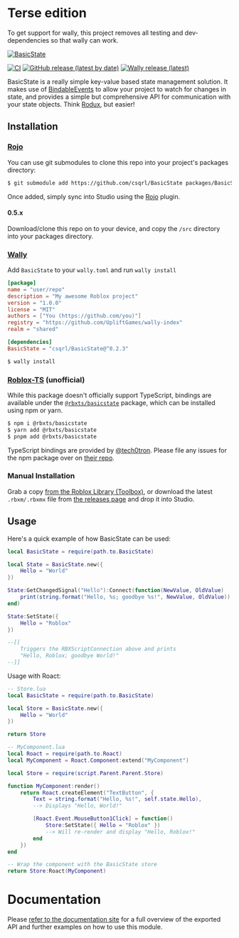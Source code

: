 # Terse edition
To get support for wally, this project removes all testing and dev-dependencies so that wally can work.

<!-- Project Link References -->

[ci status]: https://github.com/csqrl/BasicState/actions
[latest release]: https://github.com/csqrl/BasicState/releases/latest
[library url]: https://www.roblox.com/library/5023525481
[docs]: https://csqrl.github.io/BasicState
[npm package]: https://www.npmjs.com/package/@rbxts/basicstate
[ts bindings repo]: https://github.com/tech0tron/BasicState

<!-- Articles -->

[rojo]: https://rojo.space
[wally]: https://github.com/upliftgames/wally
[roblox/rodux]: https://roblox.github.io/rodux/
[devhub/bindableevents]: https://developer.roblox.com/en-us/api-reference/class/BindableEvent
[roblox-ts]: https://roblox-ts.com/
[@tech0tron]: https://github.com/tech0tron

<!-- Images -->

[shield ci]: https://github.com/csqrl/BasicState/actions/workflows/unit-tests.yml/badge.svg
[shield gh release]: https://img.shields.io/github/v/release/csqrl/BasicState?label=latest+release&style=flat
[shield wally release]: https://img.shields.io/endpoint?url=https://runkit.io/clockworksquirrel/wally-version-shield/branches/master/csqrl/BasicState&color=blue&label=wally&style=flat
[hero]: .github/assets/basicstate-cover.png

[![BasicState][hero]][docs]

[![CI][shield ci]][ci status]
[![GitHub release (latest by date)][shield gh release]][latest release]
[![Wally release (latest)][shield wally release]][latest release]

BasicState is a really simple key-value based state management solution. It makes use of [BindableEvents][devhub/bindableevents] to allow your project to watch for changes in state, and provides a simple but comprehensive API for communication with your state objects. Think [Rodux][roblox/rodux], but easier!

## Installation

### [Rojo][rojo]

You can use git submodules to clone this repo into your project's packages directory:

```sh
$ git submodule add https://github.com/csqrl/BasicState packages/BasicState
```

Once added, simply sync into Studio using the [Rojo][rojo] plugin.

#### 0.5.x

Download/clone this repo on to your device, and copy the `/src` directory into your packages directory.

### [Wally][wally]

Add `BasicState` to your `wally.toml` and run `wally install`

```toml
[package]
name = "user/repo"
description = "My awesome Roblox project"
version = "1.0.0"
license = "MIT"
authors = ["You (https://github.com/you)"]
registry = "https://github.com/UpliftGames/wally-index"
realm = "shared"

[dependencies]
BasicState = "csqrl/BasicState@^0.2.3"
```

```sh
$ wally install
```

### [Roblox-TS][roblox-ts] (unofficial)

While this package doesn't officially support TypeScript, bindings are available under the [`@rbxts/basicstate`][npm package] package, which can be installed using npm or yarn.

```sh
$ npm i @rbxts/basicstate
$ yarn add @rbxts/basicstate
$ pnpm add @rbxts/basicstate
```

TypeScript bindings are provided by [@tech0tron][@tech0tron]. Please file any issues for the npm package over on [their repo][ts bindings repo].

### Manual Installation

Grab a copy [from the Roblox Library (Toolbox)][library url], or download the latest `.rbxm/.rbxmx` file from [the releases page][latest release] and drop it into Studio.

## Usage

Here's a quick example of how BasicState can be used:

```lua
local BasicState = require(path.to.BasicState)

local State = BasicState.new({
    Hello = "World"
})

State:GetChangedSignal("Hello"):Connect(function(NewValue, OldValue)
    print(string.format("Hello, %s; goodbye %s!", NewValue, OldValue))
end)

State:SetState({
    Hello = "Roblox"
})

--[[
    Triggers the RBXScriptConnection above and prints
    "Hello, Roblox; goodbye World!"
--]]
```

Usage with Roact:

```lua
-- Store.lua
local BasicState = require(path.to.BasicState)

local Store = BasicState.new({
    Hello = "World"
})

return Store
```

```lua
-- MyComponent.lua
local Roact = require(path.to.Roact)
local MyComponent = Roact.Component:extend("MyComponent")

local Store = require(script.Parent.Parent.Store)

function MyComponent:render()
    return Roact.createElement("TextButton", {
        Text = string.format("Hello, %s!", self.state.Hello),
        --> Displays "Hello, World!"

        [Roact.Event.MouseButton1Click] = function()
            Store:SetState({ Hello = "Roblox" })
            --> Will re-render and display "Hello, Roblox!"
        end
    })
end

-- Wrap the component with the BasicState store
return Store:Roact(MyComponent)
```

# Documentation

Please [refer to the documentation site][docs] for a full overview of the exported API and further examples on how to use this module.
